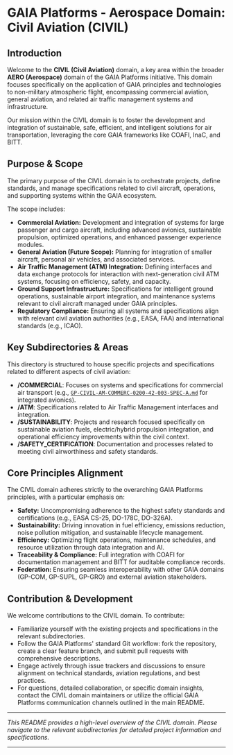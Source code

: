 # GAIA Platforms - Aerospace Domain: Civil Aviation (CIVIL)

## Introduction

Welcome to the **CIVIL (Civil Aviation)** domain, a key area within the broader **AERO (Aerospace)** domain of the GAIA Platforms initiative. This domain focuses specifically on the application of GAIA principles and technologies to non-military atmospheric flight, encompassing commercial aviation, general aviation, and related air traffic management systems and infrastructure.

Our mission within the CIVIL domain is to foster the development and integration of sustainable, safe, efficient, and intelligent solutions for air transportation, leveraging the core GAIA frameworks like COAFI, InaC, and BITT.

## Purpose & Scope

The primary purpose of the CIVIL domain is to orchestrate projects, define standards, and manage specifications related to civil aircraft, operations, and supporting systems within the GAIA ecosystem.

The scope includes:

* **Commercial Aviation:** Development and integration of systems for large passenger and cargo aircraft, including advanced avionics, sustainable propulsion, optimized operations, and enhanced passenger experience modules.
* **General Aviation (Future Scope):** Planning for integration of smaller aircraft, personal air vehicles, and associated services.
* **Air Traffic Management (ATM) Integration:** Defining interfaces and data exchange protocols for interaction with next-generation civil ATM systems, focusing on efficiency, safety, and capacity.
* **Ground Support Infrastructure:** Specifications for intelligent ground operations, sustainable airport integration, and maintenance systems relevant to civil aircraft managed under GAIA principles.
* **Regulatory Compliance:** Ensuring all systems and specifications align with relevant civil aviation authorities (e.g., EASA, FAA) and international standards (e.g., ICAO).

## Key Subdirectories & Areas

This directory is structured to house specific projects and specifications related to different aspects of civil aviation:

* **/COMMERCIAL**: Focuses on systems and specifications for commercial air transport (e.g., [`GP-CIVIL-AM-COMMERC-0200-42-003-SPEC-A.md`](./COMMERCIAL/GP-CIVIL-AM-COMMERC-0200-42-003-SPEC-A.md) for integrated avionics).
* **/ATM**: Specifications related to Air Traffic Management interfaces and integration.
* **/SUSTAINABILITY**: Projects and research focused specifically on sustainable aviation fuels, electric/hybrid propulsion integration, and operational efficiency improvements within the civil context.
* **/SAFETY_CERTIFICATION**: Documentation and processes related to meeting civil airworthiness and safety standards.

## Core Principles Alignment

The CIVIL domain adheres strictly to the overarching GAIA Platforms principles, with a particular emphasis on:

* **Safety:** Uncompromising adherence to the highest safety standards and certifications (e.g., EASA CS-25, DO-178C, DO-326A).
* **Sustainability:** Driving innovation in fuel efficiency, emissions reduction, noise pollution mitigation, and sustainable lifecycle management.
* **Efficiency:** Optimizing flight operations, maintenance schedules, and resource utilization through data integration and AI.
* **Traceability & Compliance:** Full integration with COAFI for documentation management and BITT for auditable compliance records.
* **Federation:** Ensuring seamless interoperability with other GAIA domains (GP-COM, GP-SUPL, GP-GRO) and external aviation stakeholders.

## Contribution & Development

We welcome contributions to the CIVIL domain. To contribute:

* Familiarize yourself with the existing projects and specifications in the relevant subdirectories.
* Follow the GAIA Platforms' standard Git workflow: fork the repository, create a clear feature branch, and submit pull requests with comprehensive descriptions.
* Engage actively through issue trackers and discussions to ensure alignment on technical standards, aviation regulations, and best practices.
* For questions, detailed collaboration, or specific domain insights, contact the CIVIL domain maintainers or utilize the official GAIA Platforms communication channels outlined in the main README.

---

*This README provides a high-level overview of the CIVIL domain. Please navigate to the relevant subdirectories for detailed project information and specifications.*


---

